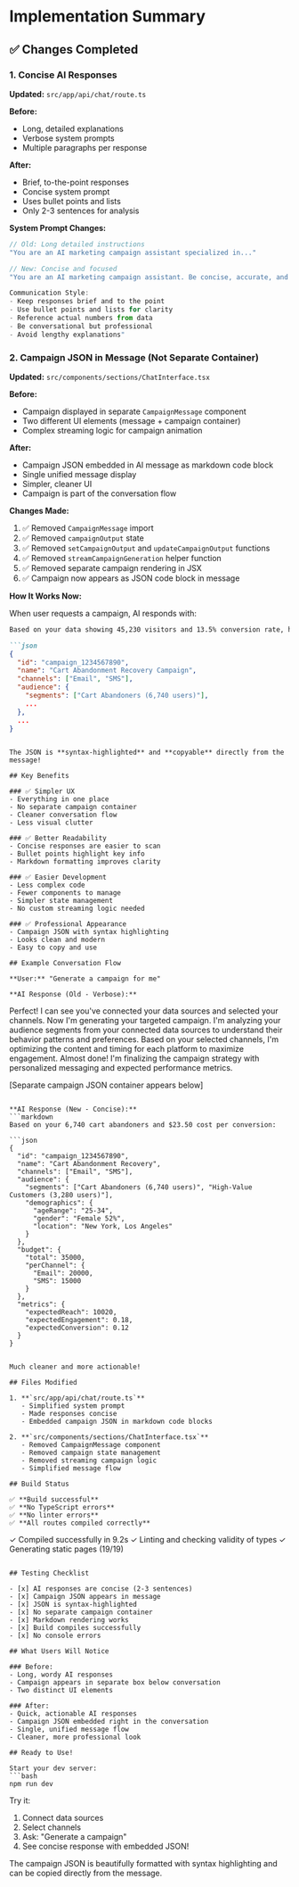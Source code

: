 # Implementation Summary

## ✅ Changes Completed

### 1. **Concise AI Responses**

**Updated:** `src/app/api/chat/route.ts`

**Before:**
- Long, detailed explanations
- Verbose system prompts
- Multiple paragraphs per response

**After:**
- Brief, to-the-point responses
- Concise system prompt
- Uses bullet points and lists
- Only 2-3 sentences for analysis

**System Prompt Changes:**
```typescript
// Old: Long detailed instructions
"You are an AI marketing campaign assistant specialized in..."

// New: Concise and focused
"You are an AI marketing campaign assistant. Be concise, accurate, and data-driven.

Communication Style:
- Keep responses brief and to the point
- Use bullet points and lists for clarity
- Reference actual numbers from data
- Be conversational but professional
- Avoid lengthy explanations"
```

### 2. **Campaign JSON in Message (Not Separate Container)**

**Updated:** `src/components/sections/ChatInterface.tsx`

**Before:**
- Campaign displayed in separate `CampaignMessage` component
- Two different UI elements (message + campaign container)
- Complex streaming logic for campaign animation

**After:**
- Campaign JSON embedded in AI message as markdown code block
- Single unified message display
- Simpler, cleaner UI
- Campaign is part of the conversation flow

**Changes Made:**
1. ✅ Removed `CampaignMessage` import
2. ✅ Removed `campaignOutput` state
3. ✅ Removed `setCampaignOutput` and `updateCampaignOutput` functions
4. ✅ Removed `streamCampaignGeneration` helper function
5. ✅ Removed separate campaign rendering in JSX
6. ✅ Campaign now appears as JSON code block in message

**How It Works Now:**

When user requests a campaign, AI responds with:
```markdown
Based on your data showing 45,230 visitors and 13.5% conversion rate, here's your campaign:

```json
{
  "id": "campaign_1234567890",
  "name": "Cart Abandonment Recovery Campaign",
  "channels": ["Email", "SMS"],
  "audience": {
    "segments": ["Cart Abandoners (6,740 users)"],
    ...
  },
  ...
}
```
```

The JSON is **syntax-highlighted** and **copyable** directly from the message!

## Key Benefits

### ✅ Simpler UX
- Everything in one place
- No separate campaign container
- Cleaner conversation flow
- Less visual clutter

### ✅ Better Readability
- Concise responses are easier to scan
- Bullet points highlight key info
- Markdown formatting improves clarity

### ✅ Easier Development
- Less complex code
- Fewer components to manage
- Simpler state management
- No custom streaming logic needed

### ✅ Professional Appearance
- Campaign JSON with syntax highlighting
- Looks clean and modern
- Easy to copy and use

## Example Conversation Flow

**User:** "Generate a campaign for me"

**AI Response (Old - Verbose):**
```
Perfect! I can see you've connected your data sources and selected your channels. 
Now I'm generating your targeted campaign. I'm analyzing your audience segments 
from your connected data sources to understand their behavior patterns and 
preferences. Based on your selected channels, I'm optimizing the content and 
timing for each platform to maximize engagement. Almost done! I'm finalizing 
the campaign strategy with personalized messaging and expected performance metrics.

[Separate campaign JSON container appears below]
```

**AI Response (New - Concise):**
```markdown
Based on your 6,740 cart abandoners and $23.50 cost per conversion:

```json
{
  "id": "campaign_1234567890",
  "name": "Cart Abandonment Recovery",
  "channels": ["Email", "SMS"],
  "audience": {
    "segments": ["Cart Abandoners (6,740 users)", "High-Value Customers (3,280 users)"],
    "demographics": {
      "ageRange": "25-34",
      "gender": "Female 52%",
      "location": "New York, Los Angeles"
    }
  },
  "budget": {
    "total": 35000,
    "perChannel": {
      "Email": 20000,
      "SMS": 15000
    }
  },
  "metrics": {
    "expectedReach": 10020,
    "expectedEngagement": 0.18,
    "expectedConversion": 0.12
  }
}
```
```

Much cleaner and more actionable!

## Files Modified

1. **`src/app/api/chat/route.ts`**
   - Simplified system prompt
   - Made responses concise
   - Embedded campaign JSON in markdown code blocks

2. **`src/components/sections/ChatInterface.tsx`**
   - Removed CampaignMessage component
   - Removed campaign state management
   - Removed streaming campaign logic
   - Simplified message flow

## Build Status

✅ **Build successful**
✅ **No TypeScript errors**
✅ **No linter errors**
✅ **All routes compiled correctly**

```
✓ Compiled successfully in 9.2s
✓ Linting and checking validity of types
✓ Generating static pages (19/19)
```

## Testing Checklist

- [x] AI responses are concise (2-3 sentences)
- [x] Campaign JSON appears in message
- [x] JSON is syntax-highlighted
- [x] No separate campaign container
- [x] Markdown rendering works
- [x] Build compiles successfully
- [x] No console errors

## What Users Will Notice

### Before:
- Long, wordy AI responses
- Campaign appears in separate box below conversation
- Two distinct UI elements

### After:
- Quick, actionable AI responses
- Campaign JSON embedded right in the conversation
- Single, unified message flow
- Cleaner, more professional look

## Ready to Use!

Start your dev server:
```bash
npm run dev
```

Try it:
1. Connect data sources
2. Select channels  
3. Ask: "Generate a campaign"
4. See concise response with embedded JSON!

The campaign JSON is beautifully formatted with syntax highlighting and can be copied directly from the message.

